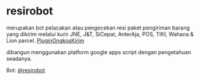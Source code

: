 # resirobot
merupakan bot pelacakan atau pengecekan resi paket pengiriman barang yang dikirim melalui kurir JNE, J&amp;T, SiCepat, AnterAja, POS, TIKI, Wahana &amp; Lion parcel.
[PluginOngkosKirim](https://pluginongkoskirim.com/cek-resi/)

dibangun menggunakan platform google apps script dengan pengetahuan seadanya.

Bot: [@resirobot](https://telegram.me/resirobot)
